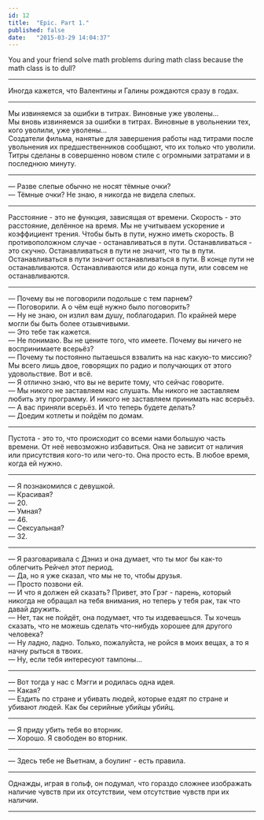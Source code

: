 ```yaml
---
id: 12
title:  "Epic. Part 1."
published: false
date:   "2015-03-29 14:04:37"
---
```


You and your friend solve math problems during math class because the math
class is to dull?

***

Иногда кажется, что Валентины и Галины рождаются сразу в годах.

***

Мы извиняемся за ошибки в титрах. Виновные уже уволены...  
Мы вновь извиняемся за ошибки в титрах. 
Виновные в увольнении тех, кого уволили, уже уволены...  
Создатели фильма, нанятые для завершения работы над титрами
после увольнения их предшественников сообщают, что их только что уволили.
Титры сделаны в совершенно новом стиле с огромными затратами и в последнюю минуту.

***

— Разве слепые обычно не носят тёмные очки?  
— Тёмные очки? Не знаю, я никогда не видела слепых.

***

Расстояние - это не функция, зависящая от времени.
Скорость - это расстояние, делённое на время.
Мы не учитываем ускорение и коэффициент трения.
Чтобы быть в пути, нужно иметь скорость.
В противоположном случае - останавливаться в пути.
Останавливаться - это скучно.
Останавливаться в пути не значит, что ты в пути.
Останавливаться в пути значит останавливаться в пути.
В конце пути не останавливаются.
Останавливаются или до конца пути, или совсем не останавливаются.

***

— Почему вы не поговорили подольше с тем парнем?  
— Поговорили. А о чём ещё нужно было поговорить?  
— Ну не знаю, он излил вам душу, поблагодарил. По крайней мере
могли бы быть более отзывчивыми.  
— Это тебе так кажется.  
— Не понимаю. Вы не цените того, что имеете.
Почему вы ничего не воспринимаете всерьёз?  
— Почему ты постоянно пытаешься взвалить на нас какую-то миссию?
Мы всего лишь двое, говорящих по радио и получающих от этого удовольствие.
Вот и всё.  
— Я отлично знаю, что вы не верите тому, что сейчас говорите.  
— Мы никого не заставляем нас слушать. Мы никого не заставляем любить эту программу.
И никого не заставляем принимать нас всерьёз.  
— А вас приняли всерьёз. И что теперь будете делать?  
— Доедим котлеты и пойдём по домам.

***

Пустота - это то, что происходит со всеми нами большую часть времени. 
От неё невозможно избавиться. 
Она не зависит от наличия или присутствия кого-то или чего-то. 
Она просто есть. В любое время, когда ей нужно.

***

— Я познакомился с девушкой.  
— Красивая?  
— 20.  
— Умная?  
— 46.  
— Сексуальная?  
— 32.  

***

— Я разговаривала с Дэниз и она думает, что ты мог бы как-то облегчить Рейчел этот период.  
— Да, но я уже сказал, что мы не то, чтобы друзья.  
— Просто позвони ей.  
— И что я должен ей сказать? Привет, это Грэг - парень, который никогда не обращал на тебя внимания, но
теперь у тебя рак, так что давай дружить.  
— Нет, так не пойдёт, она подумает, что ты издеваешься. Ты хочешь сказать, что не можешь сделать что-нибудь хорошее
для другого человека?  
— Ну ладно, ладно. Только, пожалуйста, не ройся в моих вещах, а то я начну рыться в твоих.  
— Ну, если тебя интересуют тампоны...

***

— Вот тогда у нас с Мэгги и родилась одна идея.  
— Какая?  
— Ездить по стране и убивать людей, которые ездят по стране и убивают людей. Как бы серийные убийцы убийц.

***
 
— Я приду убить тебя во вторник.  
— Хорошо. Я свободен во вторник.

***

— Здесь тебе не Вьетнам, а боулинг - есть правила.

***

Однажды, играя в гольф, он подумал, что гораздо сложнее изображать наличие чувств при их отсутствии,
чем отсутствие чувств при их наличии.

***

